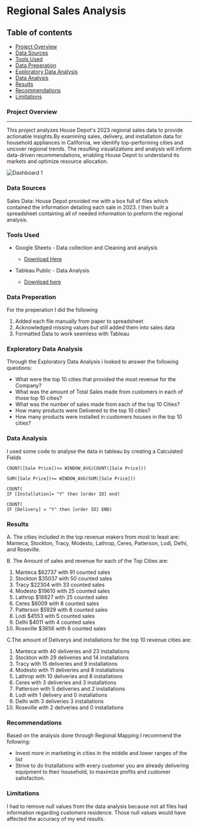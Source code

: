 # Regional Sales Analysis

## Table of contents
   - [Project Overview](#project-overview)
   - [Data Sources](#data-sources)
   - [Tools Used](#tools-used)
   - [Data Preperation](#data-preperation)
   - [Exploratory Data Analysis](#exploratory-data-analysis)
   - [Data Analysis](#data-analysis)
   - [Results](#results)
   - [Recommendations](#recommendations)
   - [Limitations](#limitations)

### Project Overview
---
This project analyzes House Depot's 2023 regional sales data to provide actionable insights.By examining sales, delivery, and installation data for household appliances in California, we identify top-performing cities and uncover regional trends. The resulting visualizations and analysis will inform data-driven recommendations, enabling House Depot to understand its markets and  optimize resource allocation.

![Dashboard 1](https://github.com/user-attachments/assets/eee21768-0e8d-4a27-802f-24a5c673ac27)


### Data Sources

Sales Data: House Depot provided me with a box full of files which contained the information detailing each sale in 2023. I then built a spreadsheet containing all of needed information to preform the regional analysis. 

### Tools Used

- Google Sheets - Data collection and Cleaning and analysis
   - [Download Here](https://github.com/BrandonDuenas/House-Depot-Sales-by-Region/blob/main/House%20Depot%20Regional%20-%20Sheet1.csv)

- Tableau Public - Data Analysis
   - [Download here](https://public.tableau.com/views/HousedepotsalesbyRegion/Dashboard1?:language=en-US&:sid=&:redirect=auth&:display_count=n&:origin=viz_share_link)

### Data Preperation

For the preperation I did the following
1. Added each file manually from paper to spreadsheet
2. Acknowledged missing values but still added them into sales data
3. Formatted Data to work seemless with Tableau
   
### Exploratory Data Analysis

Through the Exploratory Data Analysis i looked to answer the following questions:

- What were the top 10 cities that provided the most revenue for the Company?
- What was the amount of Total Sales made from customers in each of those top 10 cities?
- What was the number of sales made from each of the top 10 Cities?
- How many products were Delivered to the top 10 cities?
- How many products were installed in customers houses in the top 10 cities?

### Data Analysis

I used some code to analyse the data in tableau by creating a Calculated Fields
   ``` Tableau
COUNT([Sale Price])<= WINDOW_AVG(COUNT([Sale Price]))
```
  ``` Tableau
SUM([Sale Price])<= WINDOW_AVG(SUM([Sale Price]))
```
``` Tableau
COUNT(
IF [Installation]= "Y" then [order ID] end)
```
``` Tableau
COUNT(
IF [Delivery] = "Y" then [order ID] END)
```

### Results

A. The cities included in the top revenue makers from most to least are:  Manteca, Stockton, Tracy, Modesto, Lathrop, Ceres, Patterson, Lodi, Delhi, and Roseville.

B. The Amount of sales and revenue for each of the Top Cities are:
   1. Manteca $62737 with 91 counted sales
   2. Stockton $35037 with 50 counted sales
   3. Tracy $22304 with 33 counted sales
   4. Modesto $19610 with 25 counted sales
   5. Lathrop $18827 with 25 counted sales
   6. Ceres $6009 with 8 counted sales
   7. Patterson $5929 with 8 counted sales
   8. Lodi $4553 with 5 counted sales
   9. Delhi $4011 with 4 counted sales
   10. Roseville $3656 with 8 counted sales

C.The amount of Deliverys and installations for the top 10 revenue cities are: 
   1. Manteca with 40 deliveries and 23 installations
   2. Stockton with 29 deliveries and 14 installations
   3. Tracy with 15 deliveries and 9 installations
   4. Modesto with 11 deliveries and 8 installations
   5. Lathrop with 10 deliveries and 8 installations
   6. Ceres with 3 deliveries and 3 installations
   7. Patterson with 5 deliveries and 2 installations
   8. Lodi with 1 delivery and 0 installations
   9. Delhi with 3 deliveries 3 installations
   10. Roseville with 2 deliveries and 0 installations

### Recommendations
Based on the analysis done through Regional Mapping I recommend the following:

- Invest more in marketing in cities in the middle and lower ranges of the list
- Strive to do Installations with every customer you are already delivering equipment to their household, to maximize profits and customer satisfaction.

### Limitations 

I had to remove null values  from the data analysis because not all files had information regarding customers residence. Those null values would have affected the accuracy of my end results.



